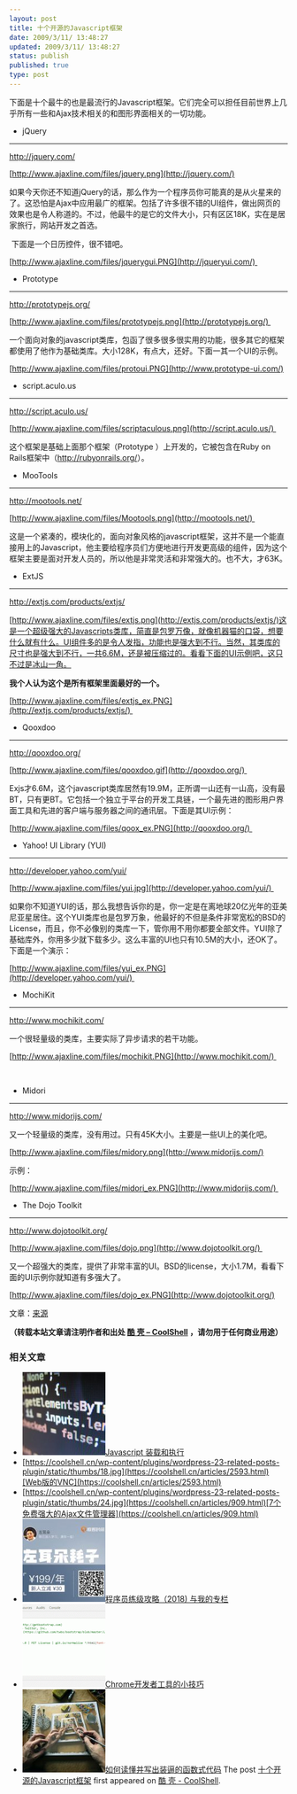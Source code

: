 ```yaml
---
layout: post
title: 十个开源的Javascript框架
date: 2009/3/11/ 13:48:27
updated: 2009/3/11/ 13:48:27
status: publish
published: true
type: post
---
```


下面是十个最牛的也是最流行的Javascript框架。它们完全可以担任目前世界上几乎所有一些和Ajax技术相关的和图形界面相关的一切功能。


- jQuery
------

<http://jquery.com/>


[http://www.ajaxline.com/files/jquery.png](http://jquery.com/)


如果今天你还不知道jQuery的话，那么作为一个程序员你可能真的是从火星来的了。这恐怕是Ajax中应用最广的框架。包括了许多很不错的UI组件，做出网页的效果也是令人称道的。不过，他最牛的是它的文件大小，只有区区18K，实在是居家旅行，网站开发之首选。


 下面是一个日历控件，很不错吧。


[http://www.ajaxline.com/files/jquerygui.PNG](http://jqueryui.com/) 



- Prototype
---------

<http://prototypejs.org/>


[http://www.ajaxline.com/files/prototypejs.png](http://prototypejs.org/) 


一个面向对象的javascript类库，包函了很多很多很实用的功能，很多其它的框架都使用了他作为基础类库。大小128K，有点大，还好。下面一其一个UI的示例。


[http://www.ajaxline.com/files/protoui.PNG](http://www.prototype-ui.com/)


- script.aculo.us
---------------

<http://script.aculo.us/>


[http://www.ajaxline.com/files/scriptaculous.png](http://script.aculo.us/) 


这个框架是基础上面那个框架（Prototype ）上开发的，它被包含在Ruby on Rails框架中（<http://rubyonrails.org/>）。


- MooTools
--------

<http://mootools.net/>


[http://www.ajaxline.com/files/Mootools.png](http://mootools.net/) 


这是一个紧凑的，模块化的，面向对象风格的javascript框架，这并不是一个能直接用上的Javascript，他主要给程序员们方便地进行开发更高级的组件，因为这个框架主要是面对开发人员的，所以他是非常灵活和非常强大的。也不大，才63K。


- ExtJS
-----

<http://extjs.com/products/extjs/>


[http://www.ajaxline.com/files/extjs.png](http://extjs.com/products/extjs/)这是一个超级强大的Javascripts类库，简直是包罗万像，就像机器猫的口袋，想要什么就有什么。UI组件多的是令人发指，功能也是强大到不行。当然，其类库的尺寸也是强大到不行，一共6.6M，还是被压缩过的。看看下面的UI示例吧，这只不过是冰山一角。


**我个人认为这个是所有框架里面最好的一个。**


[http://www.ajaxline.com/files/extjs_ex.PNG](http://extjs.com/products/extjs/) 


- Qooxdoo
-------

<http://qooxdoo.org/>


[http://www.ajaxline.com/files/qooxdoo.gif](http://qooxdoo.org/) 


Exjs才6.6M，这个javascript类库居然有19.9M，正所谓一山还有一山高，没有最BT，只有更BT。它包括一个独立于平台的开发工具链，一个最先进的图形用户界面工具和先进的客户端与服务器之间的通讯层。下面是其UI示例：


[http://www.ajaxline.com/files/qoox_ex.PNG](http://qooxdoo.org/) 


- Yahoo! UI Library (YUI)
-----------------------

<http://developer.yahoo.com/yui/>


[http://www.ajaxline.com/files/yui.jpg](http://developer.yahoo.com/yui/) 


如果你不知道YUI的话，那么我想告诉你的是，你一定是在离地球20亿光年的亚美尼亚星居住。这个YUI类库也是包罗万象，他最好的不但是条件非常宽松的BSD的License，而且，你不必像别的类库一下，管你用不用你都要全部文件。YUI除了基础库外，你用多少就下载多少。这么丰富的UI也只有10.5M的大小，还OK了。下面是一个演示：


[http://www.ajaxline.com/files/yui_ex.PNG](http://developer.yahoo.com/yui/) 


- MochiKit
--------

<http://www.mochikit.com/>


一个很轻量级的类库，主要实际了异步请求的若干功能。


[http://www.ajaxline.com/files/mochikit.PNG](http://www.mochikit.com/) 


 


- Midori
------

<http://www.midorijs.com/>


又一个轻量级的类库，没有用过。只有45K大小。主要是一些UI上的美化吧。


[http://www.ajaxline.com/files/midory.png](http://www.midorijs.com/)


示例： 


[http://www.ajaxline.com/files/midori_ex.PNG](http://www.midorijs.com/) 


- The Dojo Toolkit
----------------

<http://www.dojotoolkit.org/>


[http://www.ajaxline.com/files/dojo.png](http://www.dojotoolkit.org/) 


又一个超强大的类库，提供了非常丰富的UI。BSD的license，大小1.7M，看看下面的UI示例你就知道有多强大了。


[http://www.ajaxline.com/files/dojo_ex.PNG](http://www.dojotoolkit.org/)


文章：[来源](http://www.ajaxline.com/10-most-popular-javascript-frameworks)



**（转载本站文章请注明作者和出处 [酷 壳 – CoolShell](https://coolshell.cn/) ，请勿用于任何商业用途）**



### 相关文章

* [![Javascript 装载和执行](../wp-content/uploads/2013/06/javascript-150x150.jpg)](https://coolshell.cn/articles/9749.html)[Javascript 装载和执行](https://coolshell.cn/articles/9749.html)
* [https://coolshell.cn/wp-content/plugins/wordpress-23-related-posts-plugin/static/thumbs/18.jpg](https://coolshell.cn/articles/2593.html)[Web版的VNC](https://coolshell.cn/articles/2593.html)
* [https://coolshell.cn/wp-content/plugins/wordpress-23-related-posts-plugin/static/thumbs/24.jpg](https://coolshell.cn/articles/909.html)[7个免费强大的Ajax文件管理器](https://coolshell.cn/articles/909.html)
* [![程序员练级攻略（2018)  与我的专栏](../wp-content/uploads/2018/05/300x262-150x150.jpg)](https://coolshell.cn/articles/18360.html)[程序员练级攻略（2018) 与我的专栏](https://coolshell.cn/articles/18360.html)
* [![Chrome开发者工具的小技巧](../wp-content/uploads/2017/01/pretty-code-150x150.gif)](https://coolshell.cn/articles/17634.html)[Chrome开发者工具的小技巧](https://coolshell.cn/articles/17634.html)
* [![如何读懂并写出装逼的函数式代码](../wp-content/uploads/2016/10/drawing-recursive-150x150.jpg)](https://coolshell.cn/articles/17524.html)[如何读懂并写出装逼的函数式代码](https://coolshell.cn/articles/17524.html)
The post [十个开源的Javascript框架](https://coolshell.cn/articles/91.html) first appeared on [酷 壳 - CoolShell](https://coolshell.cn).